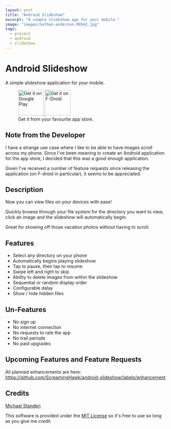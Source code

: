 ```yaml
---
layout: post
title: "Android Slideshow"
excerpt: "A simple slideshow app for your mobile."
image: "images/nathan-anderson-99542.jpg"
tags:
  - project
  - android
  - slideshow
---
```


# Android Slideshow
A simple slideshow application for your mobile.

<figure class="half">
	<a href="https://play.google.com/store/apps/details?id=link.standen.michael.slideshow" target="_blank">
		<img src="https://play.google.com/intl/en_us/badges/images/generic/en-play-badge.png" alt="Get it on Google Play" height="80">
	</a>
	<a href="https://f-droid.org/repository/browse/?fdid=link.standen.michael.slideshow" target="_blank">
		<img src="https://f-droid.org/badge/get-it-on.png" alt="Get it on F-Droid" height="80">
	</a>
	<figcaption>Get it from your favourite app store.</figcaption>
</figure>

## Note from the Developer
I have a strange use case where I like to be able to have images scroll across my phone.
Since I've been meaning to create an Android application for the app store, I decided that this was a good enough application.

Given I've received a number of feature requests since releasing the application (on F-droid in particular), it seems to be appreciated.

## Description
Now you can view files on your devices with ease!

Quickly browse through your file system for the directory you want to view, click an image and the slideshow will automatically begin.

Great for showing off those vacation photos without having to scroll.

## Features
* Select any directory on your phone
* Automatically begins playing slideshow
* Tap to pause, then tap to resume
* Swipe left and right to skip
* Ability to delete images from within the slideshow
* Sequential or random display order
* Configurable delay
* Show / hide hidden files

## Un-Features
* No sign up
* No internet connection
* No requests to rate the app
* No trail periods
* No paid upgrades

## Upcoming Features and Feature Requests
All planned enhancements are here: https://github.com/ScreamingHawk/android-slideshow/labels/enhancement

## Credits
[Michael Standen](http://michael.standen.link)

This software is provided under the [MIT License](https://tldrlegal.com/license/mit-license) so it's free to use so long as you give me credit.
